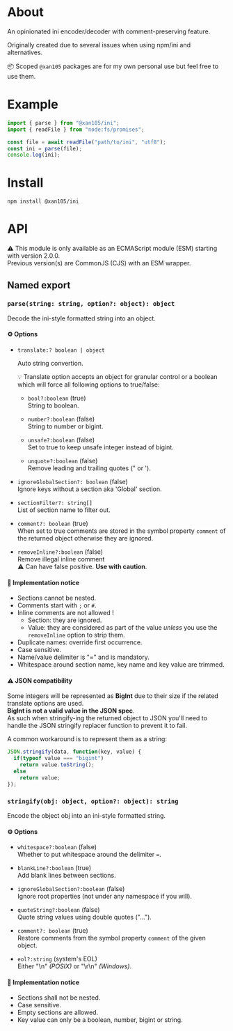 About
=====

An opinionated ini encoder/decoder with comment-preserving feature.

Originally created due to several issues when using npm/ini and alternatives.

📦 Scoped `@xan105` packages are for my own personal use but feel free to use them.

Example
=======

```js
import { parse } from "@xan105/ini";
import { readFile } from "node:fs/promises";

const file = await readFile("path/to/ini", "utf8");
const ini = parse(file);
console.log(ini);
```

Install
=======

```
npm install @xan105/ini
```

API
===

⚠️ This module is only available as an ECMAScript module (ESM) starting with version 2.0.0.<br />
Previous version(s) are CommonJS (CJS) with an ESM wrapper.

## Named export

### `parse(string: string, option?: object): object`

Decode the ini-style formatted string into an object.

#### ⚙️ Options

- `translate:? boolean | object`

  Auto string convertion.
  
  💡 Translate option accepts an object for granular control or a boolean which will force all following options to true/false:
  
  + `bool?:boolean` (true)<br />
    String to boolean.
    
  + `number?:boolean` (false)<br />
    String to number or bigint.
    
  + `unsafe?:boolean` (false)<br />
    Set to true to keep unsafe integer instead of bigint.
    
  + `unquote?:boolean` (false)<br />
    Remove leading and trailing quotes (" or ').

- `ignoreGlobalSection?: boolean` (false)<br />
  Ignore keys without a section aka 'Global' section.
  
- `sectionFilter?: string[]`<br />
  List of section name to filter out.
  
- `comment?: boolean` (true)<br />
  When set to true comments are stored in the symbol property `comment` of the returned object otherwise they are ignored.
  
- `removeInline?:boolean` (false)<br />
  Remove illegal inline comment<br />
  ⚠️ Can have false positive. **Use with caution**.

#### 📝 Implementation notice

- Sections cannot be nested.
- Comments start with `;` or `#`.
- Inline comments are not allowed !
  + Section: they are ignored.
  + Value: they are considered as part of the value _unless_ you use the `removeInline` option to strip them.
- Duplicate names: override first occurrence.
- Case sensitive.
- Name/value delimiter is "=" and is mandatory.
- Whitespace around section name, key name and key value are trimmed.

#### ⚠️ JSON compatibility

Some integers will be represented as **BigInt** due to their size if the related translate options are used.<br/>
**BigInt is not a valid value in the JSON spec**.<br/>
As such when stringify-ing the returned object to JSON you'll need to handle the JSON stringify replacer function to prevent it to fail.

A common workaround is to represent them as a string:

```js
JSON.stringify(data, function(key, value) {
  if(typeof value === "bigint")
    return value.toString();
  else
    return value;
});
```

### `stringify(obj: object, option?: object): string`

Encode the object obj into an ini-style formatted string.

#### ⚙️ Options

- `whitespace?:boolean` (false)<br />
  Whether to put whitespace around the delimiter `=`.
  
- `blankLine?:boolean` (true)<br />
  Add blank lines between sections.

- `ignoreGlobalSection?:boolean` (false)<br />
  Ignore root properties (not under any namespace if you will).
  
- `quoteString?:boolean` (false)<br />
  Quote string values using double quotes ("...").
  
- `comment?: boolean` (true)<br />
  Restore comments from the symbol property `comment` of the given object.
  
- `eol?:string` (system's EOL)<br />
  Either "\n" _(POSIX)_ or "\r\n" _(Windows)_.

#### 📝 Implementation notice

- Sections shall not be nested.
- Case sensitive.
- Empty sections are allowed.
- Key value can only be a boolean, number, bigint or string.
